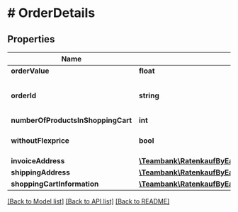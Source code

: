 # # OrderDetails

## Properties

Name | Type | Description | Notes
------------ | ------------- | ------------- | -------------
**orderValue** | **float** | Amount in € |
**orderId** | **string** | Shop transaction identifier (allows the shop to store its own reference for the transaction) | [optional]
**numberOfProductsInShoppingCart** | **int** | anzahlProdukteImWarenkorb | [optional]
**withoutFlexprice** | **bool** | Indicator if a flexprice should NOT be used if available | [optional] [default to false]
**invoiceAddress** | [**\Teambank\RatenkaufByEasyCreditApiV3\Model\InvoiceAddress**](InvoiceAddress.md) |  | [optional]
**shippingAddress** | [**\Teambank\RatenkaufByEasyCreditApiV3\Model\ShippingAddress**](ShippingAddress.md) |  | [optional]
**shoppingCartInformation** | [**\Teambank\RatenkaufByEasyCreditApiV3\Model\ShoppingCartInformationItem[]**](ShoppingCartInformationItem.md) |  | [optional]

[[Back to Model list]](../../README.md#models) [[Back to API list]](../../README.md#endpoints) [[Back to README]](../../README.md)
